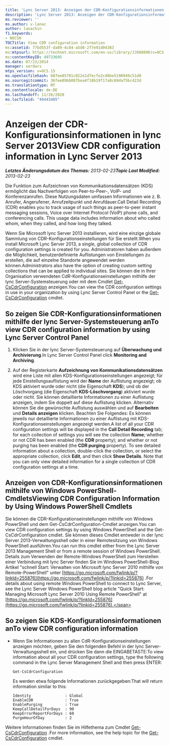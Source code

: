 ```yaml
---
title: 'Lync Server 2013: Anzeigen der CDR-Konfigurationsinformationen'
description: 'Lync Server 2013: Anzeigen der CDR-Konfigurationsinformationen'
ms.reviewer: ''
ms.author: v-lanac
author: lanachin
f1.keywords:
- NOCSH
TOCTitle: View CDR configuration information
ms:assetid: 77bd553f-da89-4c84-a5d0-2f7e91d04383
ms:mtpsurl: https://technet.microsoft.com/en-us/library/JJ688096(v=OCS.15)
ms:contentKeyID: 49733695
ms.date: 07/23/2014
manager: serdars
mtps_version: v=OCS.15
ms.openlocfilehash: 687ee05701c022e1d7ecfe2cd8be5190949c51d0
ms.sourcegitcommit: 36fee89bb887bea4f18b19f17a8c69daf5bc423d
ms.translationtype: MT
ms.contentlocale: de-DE
ms.lasthandoff: 11/26/2020
ms.locfileid: "49443405"
---
```

# <a name="view-cdr-configuration-information-in-lync-server-2013"></a><span data-ttu-id="beb59-103">Anzeigen der CDR-Konfigurationsinformationen in lync Server 2013</span><span class="sxs-lookup"><span data-stu-id="beb59-103">View CDR configuration information in Lync Server 2013</span></span>

<div data-xmlns="http://www.w3.org/1999/xhtml">

<div class="topic" data-xmlns="http://www.w3.org/1999/xhtml" data-msxsl="urn:schemas-microsoft-com:xslt" data-cs="https://msdn.microsoft.com/">

<div data-asp="https://msdn2.microsoft.com/asp">



</div>

<div id="mainSection">

<div id="mainBody"><span data-ttu-id="beb59-104">

<span> </span></span><span class="sxs-lookup"><span data-stu-id="beb59-104">

<span> </span></span></span>

<span data-ttu-id="beb59-105">_**Letztes Änderungsdatum des Themas:** 2013-02-23_</span><span class="sxs-lookup"><span data-stu-id="beb59-105">_**Topic Last Modified:** 2013-02-23_</span></span>

<span data-ttu-id="beb59-p101">Die Funktion zum Aufzeichnen von Kommunikationsdatensätzen (KDS) ermöglicht das Nachverfolgen von Peer-to-Peer-, VoIP- und Konferenzanrufen. Diese Nutzungsdaten umfassen Informationen wie z. B. Anrufer, Angerufener, Anrufzeitpunkt und Anrufdauer.</span><span class="sxs-lookup"><span data-stu-id="beb59-p101">Call Detail Recording (CDR) enables you to track usage of such things as peer-to-peer instant messaging sessions, Voice over Internet Protocol (VoIP) phone calls, and conferencing calls. This usage data includes information about who called whom, when they called, and how long they talked.</span></span>

<span data-ttu-id="beb59-108">Wenn Sie Microsoft lync Server 2013 installieren, wird eine einzige globale Sammlung von CDR-Konfigurationseinstellungen für Sie erstellt.</span><span class="sxs-lookup"><span data-stu-id="beb59-108">When you install Microsoft Lync Server 2013, a single, global collection of CDR configuration settings is created for you.</span></span> <span data-ttu-id="beb59-109">Administratoren haben außerdem die Möglichkeit, benutzerdefinierte Auflistungen von Einstellungen zu erstellen, die auf einzelne Standorte angewendet werden können.</span><span class="sxs-lookup"><span data-stu-id="beb59-109">Administrators also have the option of creating custom setting collections that can be applied to individual sites.</span></span> <span data-ttu-id="beb59-110">Sie können die in Ihrer Organisation verwendeten CdR-Konfigurationseinstellungen mithilfe der lync Server-Systemsteuerung oder mit dem Cmdlet [Get-CsCdrConfiguration](https://docs.microsoft.com/powershell/module/skype/Get-CsCdrConfiguration) anzeigen.</span><span class="sxs-lookup"><span data-stu-id="beb59-110">You can view the CDR configuration settings in use in your organization by using Lync Server Control Panel or the [Get-CsCdrConfiguration](https://docs.microsoft.com/powershell/module/skype/Get-CsCdrConfiguration) cmdlet.</span></span>

<div>

## <a name="to-view-cdr-configuration-information-by-using-lync-server-control-panel"></a><span data-ttu-id="beb59-111">So zeigen Sie CDR-Konfigurationsinformationen mithilfe der lync Server-Systemsteuerung an</span><span class="sxs-lookup"><span data-stu-id="beb59-111">To view CDR configuration information by using Lync Server Control Panel</span></span>

1.  <span data-ttu-id="beb59-112">Klicken Sie in der lync Server-Systemsteuerung auf **Überwachung und Archivierung**.</span><span class="sxs-lookup"><span data-stu-id="beb59-112">In Lync Server Control Panel click **Monitoring and Archiving**.</span></span>

2.  <span data-ttu-id="beb59-p103">Auf der Registerkarte **Aufzeichnung von Kommunikationsdatensätzen** wird eine Liste mit allen KDS-Konfigurationseinstellungen angezeigt; für jede Einstellungsauflistung wird der **Name** der Auflistung angezeigt; ob KDS aktiviert wurde oder nicht (die Eigenschaft **KDS**); und ob der Löschvorgang (die Eigenschaft **KDS-Löschvorgang**) aktiviert wurde oder nicht. Sie können detaillierte Informationen zu einer Auflistung anzeigen, indem Sie doppelt auf diese Auflistung klicken. Alternativ können Sie die gewünschte Auflistung auswählen und auf **Bearbeiten** und **Details anzeigen** klicken. Beachten Sie Folgendes: Es können jeweils nur detaillierte Informationen zu einer Auflistung mit KDS-Konfigurationseinstellungen angezeigt werden.</span><span class="sxs-lookup"><span data-stu-id="beb59-p103">A list of all your CDR configuration settings will be displayed in the **Call Detail Recording** tab; for each collection of settings you will see the collection **Name**; whether or not CDR has been enabled (the **CDR** property); and whether or not purging has been enabled (the **CDR purging** property). To see detailed information about a collection, double-click the collection, or select the appropriate collection, click **Edit**, and then click **Show Details**. Note that you can only view detailed information for a single collection of CDR configuration settings at a time.</span></span>

</div>

<div>

## <a name="viewing-cdr-configuration-information-by-using-windows-powershell-cmdlets"></a><span data-ttu-id="beb59-116">Anzeigen von CDR-Konfigurationsinformationen mithilfe von Windows PowerShell-Cmdlets</span><span class="sxs-lookup"><span data-stu-id="beb59-116">Viewing CDR Configuration Information by Using Windows PowerShell Cmdlets</span></span>

<span data-ttu-id="beb59-117">Sie können die CDR-Konfigurationseinstellungen mithilfe von Windows PowerShell und dem Get-CsCdrConfiguration-Cmdlet anzeigen.</span><span class="sxs-lookup"><span data-stu-id="beb59-117">You can view CDR configuration settings by using Windows PowerShell and the Get-CsCdrConfiguration cmdlet.</span></span> <span data-ttu-id="beb59-118">Sie können dieses Cmdlet entweder in der lync Server 2013-Verwaltungsshell oder in einer Remotesitzung von Windows PowerShell ausführen.</span><span class="sxs-lookup"><span data-stu-id="beb59-118">You can run this cmdlet either from the Lync Server 2013 Management Shell or from a remote session of Windows PowerShell.</span></span> <span data-ttu-id="beb59-119">Details zum Verwenden der Remote-Windows PowerShell zum Herstellen einer Verbindung mit lync Server finden Sie im Windows PowerShell-Blog Artikel "schnell Start: Verwalten von Microsoft lync Server 2010 mithilfe von Remote-PowerShell" unter [https://go.microsoft.com/fwlink/p/?linkId=255876](https://go.microsoft.com/fwlink/p/?linkid=255876) .</span><span class="sxs-lookup"><span data-stu-id="beb59-119">For details about using remote Windows PowerShell to connect to Lync Server, see the Lync Server Windows PowerShell blog article "Quick Start: Managing Microsoft Lync Server 2010 Using Remote PowerShell" at [https://go.microsoft.com/fwlink/p/?linkId=255876](https://go.microsoft.com/fwlink/p/?linkid=255876).</span></span>

<div>

## <a name="to-view-cdr-configuration-information"></a><span data-ttu-id="beb59-120">So zeigen Sie KDS-Konfigurationsinformationen an</span><span class="sxs-lookup"><span data-stu-id="beb59-120">To view CDR configuration information</span></span>

  - <span data-ttu-id="beb59-121">Wenn Sie Informationen zu allen CdR-Konfigurationseinstellungen anzeigen möchten, geben Sie den folgenden Befehl in der lync Server-Verwaltungsshell ein, und drücken Sie dann die EINGABETASTE:</span><span class="sxs-lookup"><span data-stu-id="beb59-121">To view information about all your CDR configuration settings, type the following command in the Lync Server Management Shell and then press ENTER:</span></span>
    
        Get-CsCdrConfiguration
    
    <span data-ttu-id="beb59-122">Es werden etwa folgende Informationen zurückgegeben:</span><span class="sxs-lookup"><span data-stu-id="beb59-122">That will return information similar to this:</span></span>
    
        Identity               : Global
        EnableCDR              : True
        EnablePurging          : True
        KeepCallDetailForDays  : 90
        KeepErrorReportForDays : 60
        PurgeHourOfDay         : 2

</div>

<span data-ttu-id="beb59-123">Weitere Informationen finden Sie im Hilfethema zum Cmdlet [Get-CsCdrConfiguration](https://docs.microsoft.com/powershell/module/skype/Get-CsCdrConfiguration) .</span><span class="sxs-lookup"><span data-stu-id="beb59-123">For more information, see the help topic for the [Get-CsCdrConfiguration](https://docs.microsoft.com/powershell/module/skype/Get-CsCdrConfiguration) cmdlet.</span></span>

<span data-ttu-id="beb59-124"></div>

</div>

<span> </span>

</div>

</div>

</span><span class="sxs-lookup"><span data-stu-id="beb59-124"></div>

</div>

<span> </span>

</div>

</div>

</span></span></div>

